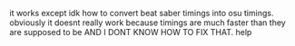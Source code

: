 it works except idk how to convert beat saber timings into osu timings. obviously it doesnt really work because timings are much faster than they are supposed to be AND I DONT KNOW HOW TO FIX THAT. help
